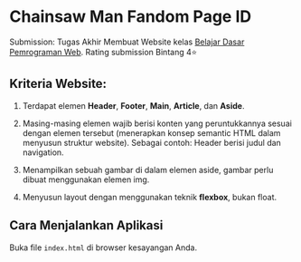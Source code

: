 # Chainsaw Man Fandom Page ID

Submission: Tugas Akhir Membuat Website kelas [Belajar Dasar Pemrograman Web](https://www.dicoding.com/academies/123).
Rating submission Bintang 4⭐

## Kriteria Website:

1. Terdapat elemen **Header**, **Footer**, **Main**, **Article**, dan **Aside**.

2. Masing-masing elemen wajib berisi konten yang peruntukkannya sesuai dengan elemen tersebut (menerapkan konsep semantic HTML dalam menyusun struktur website). Sebagai contoh: Header berisi judul dan navigation.

3. Menampilkan sebuah gambar di dalam elemen aside, gambar perlu dibuat menggunakan elemen img.

4. Menyusun layout dengan menggunakan teknik **flexbox**, bukan float.

## Cara Menjalankan Aplikasi

Buka file `index.html` di browser kesayangan Anda.